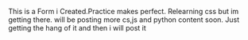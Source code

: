  This is a Form i Created.Practice makes perfect. Relearning css but im getting there. will be posting more cs,js and python content soon. Just getting the hang of it and then i will post it
 
